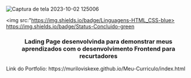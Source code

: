 
![Captura de tela 2023-10-02 125006](https://github.com/Muriloviskexe/Meu-Curriculo/assets/105250098/eb3325c6-e0f8-4a6b-8536-1404b2686e20)



<img src:"https://img.shields.io/badge/Linguagens-HTML_CSS-blue> https://img.shields.io/badge/Status-Concluido-green


<h3 align="center"> Lading Page desenvolvinda para demonstrar meus aprendizados com o desenvolvimento Frontend para recurtadores</h1>
Link do Portfolio: https://muriloviskexe.github.io/Meu-Curriculo/index.html
